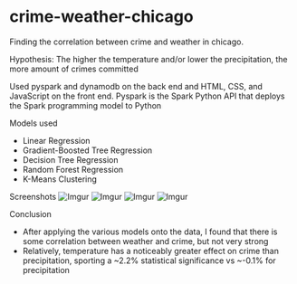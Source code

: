 # crime-weather-chicago

Finding the correlation between crime and weather in chicago.

Hypothesis: The higher the temperature and/or lower the precipitation, the more amount of crimes committed

Used pyspark and dynamodb on the back end and HTML, CSS, and JavaScript on the front end. Pyspark is the Spark Python API that deploys the Spark programming model to Python


Models used
- Linear Regression
- Gradient-Boosted Tree Regression
- Decision Tree Regression
- Random Forest Regression
- K-Means Clustering

Screenshots
![Imgur](https://i.imgur.com/xV332qP.png)
![Imgur](https://i.imgur.com/VfPqSdR.png)
![Imgur](https://i.imgur.com/8hvNS0M.png)
![Imgur](https://i.imgur.com/jZuLsFz.png)

Conclusion
- After applying the various models onto the data, I found that there is some correlation between weather and crime, but not very strong
- Relatively, temperature has a noticeably greater effect on crime than precipitation, sporting a ~2.2% statistical significance vs ~-0.1% for precipitation
